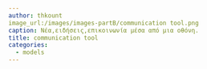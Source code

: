 ```yaml
---
author: thkount
image_url:/images/images-partB/communication tool.png
caption: Νέα,ειδήσεις,επικοινωνία μέσα από μια οθόνη.
title: communication tool
categories:
  - models
---
```

